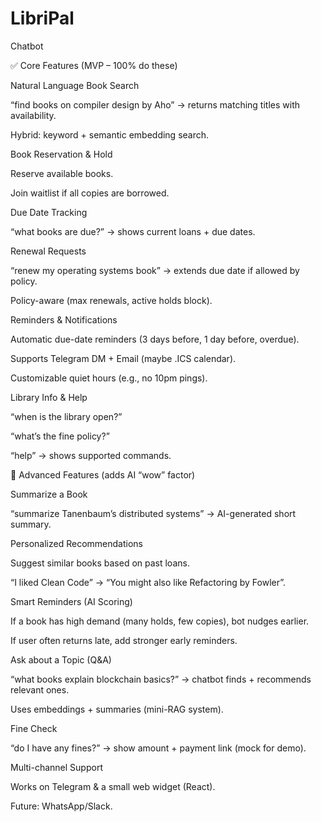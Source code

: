 # LibriPal
Chatbot


✅ Core Features (MVP – 100% do these)

Natural Language Book Search

“find books on compiler design by Aho” → returns matching titles with availability.

Hybrid: keyword + semantic embedding search.

Book Reservation & Hold

Reserve available books.

Join waitlist if all copies are borrowed.

Due Date Tracking

“what books are due?” → shows current loans + due dates.

Renewal Requests

“renew my operating systems book” → extends due date if allowed by policy.

Policy-aware (max renewals, active holds block).

Reminders & Notifications

Automatic due-date reminders (3 days before, 1 day before, overdue).

Supports Telegram DM + Email (maybe .ICS calendar).

Customizable quiet hours (e.g., no 10pm pings).

Library Info & Help

“when is the library open?”

“what’s the fine policy?”

“help” → shows supported commands.

🚀 Advanced Features (adds AI “wow” factor)

Summarize a Book

“summarize Tanenbaum’s distributed systems” → AI-generated short summary.

Personalized Recommendations

Suggest similar books based on past loans.

“I liked Clean Code” → “You might also like Refactoring by Fowler”.

Smart Reminders (AI Scoring)

If a book has high demand (many holds, few copies), bot nudges earlier.

If user often returns late, add stronger early reminders.

Ask about a Topic (Q&A)

“what books explain blockchain basics?” → chatbot finds + recommends relevant ones.

Uses embeddings + summaries (mini-RAG system).

Fine Check

“do I have any fines?” → show amount + payment link (mock for demo).

Multi-channel Support

Works on Telegram & a small web widget (React).

Future: WhatsApp/Slack.

